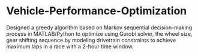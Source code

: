 # Vehicle-Performance-Optimization
Designed a greedy algorithm based on Markov sequential decision-making process in MATLAB/Python to optimize using Gurobi solver, the wheel size, gear shifting sequence by modeling drivetrain constraints to achieve maximum laps in a race with a 2-hour time window.
